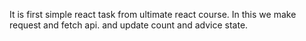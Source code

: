 It is first simple react task from ultimate react course.
In this we make request and fetch api.
and update count and advice state.
